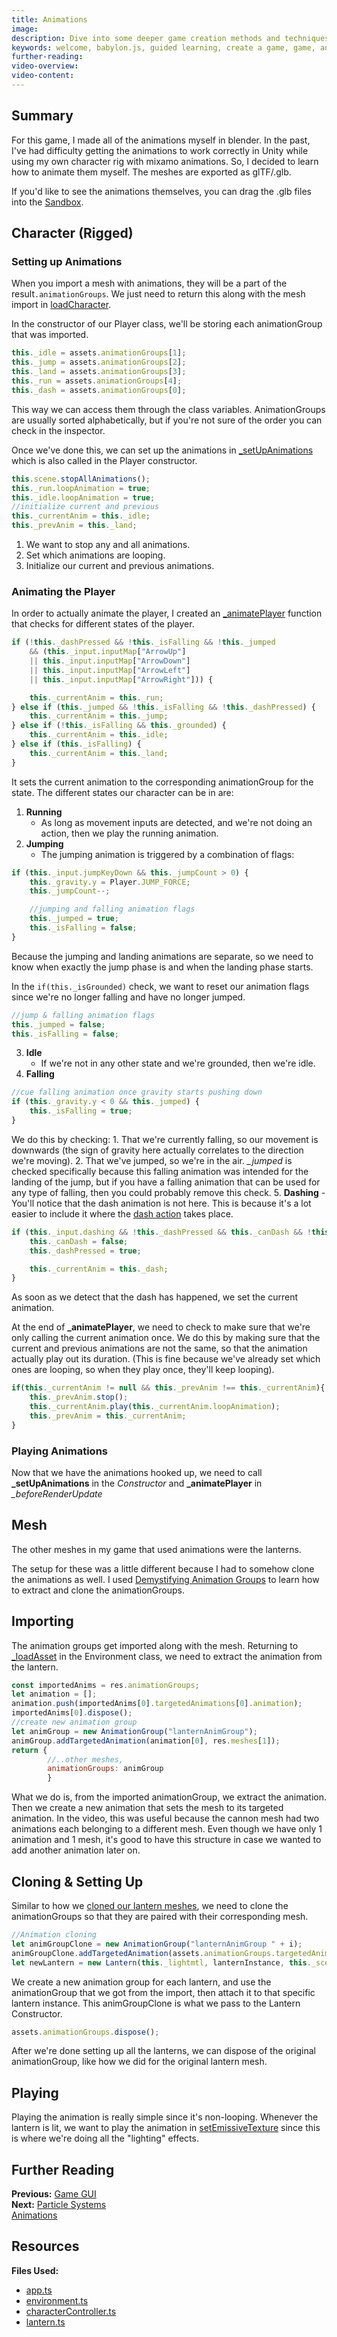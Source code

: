 ```yaml
---
title: Animations
image: 
description: Dive into some deeper game creation methods and techniques.
keywords: welcome, babylon.js, guided learning, create a game, game, animation, 
further-reading:
video-overview:
video-content:
---
```


## Summary
For this game, I made all of the animations myself in blender. In the past, I've had difficulty getting the animations to work correctly in Unity while using my own character rig with mixamo animations. So, I decided to learn how to animate them myself. The meshes are exported as glTF/.glb.

If you'd like to see the animations themselves, you can drag the .glb files into the [Sandbox](https://sandbox.babylonjs.com/).

## Character (Rigged)
### Setting up Animations
When you import a mesh with animations, they will be a part of the result`.animationGroups`. We just need to return this along with the mesh import in [loadCharacter](https://github.com/BabylonJS/SummerFestival/blob/a0abccc2efbb7399820efe2e25f53bb5b4a02500/src/app.ts#L897).

In the constructor of our Player class, we'll be storing each animationGroup that was imported.

```javascript
this._idle = assets.animationGroups[1];
this._jump = assets.animationGroups[2];
this._land = assets.animationGroups[3];
this._run = assets.animationGroups[4];
this._dash = assets.animationGroups[0];
```
This way we can access them through the class variables. AnimationGroups are usually sorted alphabetically, but if you're not sure of the order you can check in the inspector.

Once we've done this, we can set up the animations in [_setUpAnimations](https://github.com/BabylonJS/SummerFestival/blob/a0abccc2efbb7399820efe2e25f53bb5b4a02500/src/characterController.ts#L236) which is also called in the Player constructor.
```javascript
this.scene.stopAllAnimations();
this._run.loopAnimation = true;
this._idle.loopAnimation = true;
//initialize current and previous
this._currentAnim = this._idle;
this._prevAnim = this._land;
```
1. We want to stop any and all animations.
2. Set which animations are looping.
3. Initialize our current and previous animations.

### Animating the Player
In order to actually animate the player, I created an [_animatePlayer](https://github.com/BabylonJS/SummerFestival/blob/a0abccc2efbb7399820efe2e25f53bb5b4a02500/src/characterController.ts#L247) function that checks for different states of the player.
```javascript
if (!this._dashPressed && !this._isFalling && !this._jumped 
    && (this._input.inputMap["ArrowUp"]
    || this._input.inputMap["ArrowDown"] 
    || this._input.inputMap["ArrowLeft"]
    || this._input.inputMap["ArrowRight"])) {

    this._currentAnim = this._run;
} else if (this._jumped && !this._isFalling && !this._dashPressed) {
    this._currentAnim = this._jump;
} else if (!this._isFalling && this._grounded) {
    this._currentAnim = this._idle;
} else if (this._isFalling) {
    this._currentAnim = this._land;
}
```
It sets the current animation to the corresponding animationGroup for the state.
The different states our character can be in are:
1.  **Running**
    - As long as movement inputs are detected, and we're not doing an action, then we play the running animation.
2. **Jumping**
    - The jumping animation is triggered by a combination of flags:
```javascript
if (this._input.jumpKeyDown && this._jumpCount > 0) {
    this._gravity.y = Player.JUMP_FORCE;
    this._jumpCount--;

    //jumping and falling animation flags
    this._jumped = true;
    this._isFalling = false;
}
```
Because the jumping and landing animations are separate, so we need to know when exactly the jump phase is and when the landing phase starts.

In the `if(this._isGrounded)` check, we want to reset our animation flags since we're no longer falling and have no longer jumped.
```javascript
//jump & falling animation flags
this._jumped = false;
this._isFalling = false;
```
3. **Idle** 
    - If we're not in any other state and we're grounded, then we're idle.
4. **Falling**
```javascript
//cue falling animation once gravity starts pushing down
if (this._gravity.y < 0 && this._jumped) {
    this._isFalling = true;
}
```
We do this by checking:
    1. That we're currently falling, so our movement is downwards (the sign of gravity here actually correlates to the direction we're moving).
    2. That we've jumped, so we're in the air.
*_jumped* is checked specifically because this falling animation was intended for the landing of the jump, but if you have a falling animation that can be used for any type of falling, then you could probably remove this check.
5. **Dashing**
    - You'll notice that the dash animation is not here. This is because it's a lot easier to include it where the [dash action](https://github.com/BabylonJS/SummerFestival/blob/a0abccc2efbb7399820efe2e25f53bb5b4a02500/src/characterController.ts#L170) takes place.
```javascript
if (this._input.dashing && !this._dashPressed && this._canDash && !this._grounded) {
    this._canDash = false;
    this._dashPressed = true;

    this._currentAnim = this._dash;
}
```
As soon as we detect that the dash has happened, we set the current animation.

At the end of **_animatePlayer**, we need to check to make sure that we're only calling the current animation once. We do this by making sure that the current and previous animations are not the same, so that the animation actually play out its duration. (This is fine because we've already set which ones are looping, so when they play once, they'll keep looping).
```javascript
if(this._currentAnim != null && this._prevAnim !== this._currentAnim){
    this._prevAnim.stop();
    this._currentAnim.play(this._currentAnim.loopAnimation);
    this._prevAnim = this._currentAnim;
}
```
### Playing Animations
Now that we have the animations hooked up, we need to call **_setUpAnimations** in the *Constructor* and **_animatePlayer** in *_beforeRenderUpdate*

## Mesh
The other meshes in my game that used animations were the lanterns.

The setup for these was a little different because I had to somehow clone the animations as well. I used [Demystifying Animation Groups](https://www.youtube.com/watch?v=BSqxoQ-at24&t=802s) to learn how to extract and clone the animationGroups.

## Importing
The animation groups get imported along with the mesh. Returning to [_loadAsset](https://github.com/BabylonJS/SummerFestival/blob/a0abccc2efbb7399820efe2e25f53bb5b4a02500/src/environment.ts#L100) in the Environment class, we need to extract the animation from the lantern.
```javascript
const importedAnims = res.animationGroups;
let animation = [];
animation.push(importedAnims[0].targetedAnimations[0].animation);
importedAnims[0].dispose();
//create new animation group
let animGroup = new AnimationGroup("lanternAnimGroup");
animGroup.addTargetedAnimation(animation[0], res.meshes[1]);
return {
        //..other meshes,
        animationGroups: animGroup
        }
```
What we do is, from the imported animationGroup, we extract the animation. Then we create a new animation that sets the mesh to its targeted animation. In the video, this was useful because the cannon mesh had two animations each belonging to a different mesh. Even though we have only 1 animation and 1 mesh, it's good to have this structure in case we wanted to add another animation later on.

## Cloning & Setting Up
Similar to how we [cloned our lantern meshes](https://github.com/BabylonJS/SummerFestival/blob/a0abccc2efbb7399820efe2e25f53bb5b4a02500/src/environment.ts#L66), we need to clone the animationGroups so that they are paired with their corresponding mesh.
```javascript
//Animation cloning
let animGroupClone = new AnimationGroup("lanternAnimGroup " + i);
animGroupClone.addTargetedAnimation(assets.animationGroups.targetedAnimations[0].animation, lanternInstance);
let newLantern = new Lantern(this._lightmtl, lanternInstance, this._scene, assets.env.getChildTransformNodes(false).find(m => m.name === "lantern " + i).getAbsolutePosition(), animGroupClone);
```
We create a new animation group for each lantern, and use the animationGroup that we got from the import, then attach it to that specific lantern instance. This animGroupClone is what we pass to the Lantern Constructor.
```javascript
assets.animationGroups.dispose();
```
After we're done setting up all the lanterns, we can dispose of the original animationGroup, like how we did for the original lantern mesh.
## Playing
Playing the animation is really simple since it's non-looping. Whenever the lantern is lit, we want to play the animation in [setEmissiveTexture](https://github.com/BabylonJS/SummerFestival/blob/a0abccc2efbb7399820efe2e25f53bb5b4a02500/src/lantern.ts#L47) since this is where we're doing all the "lighting" effects.

## Further Reading
**Previous:** [Game GUI](/how_to/page11)  
**Next:** [Particle Systems](/how_to/page13)  
[Animations](/babylon101/animations)

## Resources
**Files Used:**  
- [app.ts](https://github.com/BabylonJS/SummerFestival/blob/master/src/app.ts)
- [environment.ts](https://github.com/BabylonJS/SummerFestival/blob/master/src/environment.ts)
- [characterController.ts](https://github.com/BabylonJS/SummerFestival/blob/master/src/characterController.ts)
- [lantern.ts](https://github.com/BabylonJS/SummerFestival/blob/master/src/lantern.ts)

